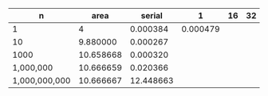 | n | area | serial | 1  | 16 | 32 | 64 |
|---|---|---|---|---|---|---|
| 1  | 4 | 0.000384 | 0.000479  |   |   |   |
| 10  | 9.880000  |  0.000267 |   |   |   |   |
| 1000  | 10.658668 | 0.000320 |   |   |   |   |
| 1,000,000 | 10.666659  | 0.020366 |   |   |   |   |
| 1,000,000,000 | 10.666667  | 12.448663 |   |   |   |   |
